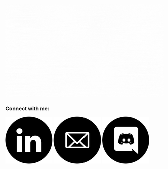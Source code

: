 <p align = "center">
    <img src = "/assets/Hi, its me, Viniele!.gif" alt = "Hi, I'm Viniele 👋">
  </p>

  <div> 
    <h3 align="left">Connect with me:</h3>
      <a href="www.linkedin.com/in/vinielelopes" target="_blank"><img  height = "150em" src="assets/linkedin.png"></a> 
         <a href="vinielelopes@outlook.com" target="_blank"><img  height = "150em" src="assets/email.png"></a> 
      <a href="https://discord.gg/ASunj4XDFP" target="_blank"><img height = "150em" src="assets/discord.png"></a> 
    </div>

